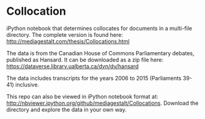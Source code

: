 # Collocation

iPython notebook that determines collocates for documents in a multi-file directory. The complete version is found here: http://mediagestalt.com/thesis/Collocations.html

The data is from the Canadian House of Commons Parliamentary debates, published as Hansard. It can be downloaded as a zip file here: https://dataverse.library.ualberta.ca/dvn/dv/hansard

The data includes transcripts for the years 2006 to 2015 (Parliaments 39-41) inclusive.

This repo can also be viewed in iPython notebook format at: http://nbviewer.ipython.org/github/mediagestalt/Collocations. Download the directory and explore the data in your own way.

